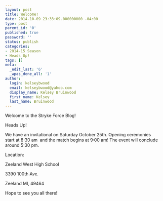 ```yaml
---
layout: post
title: Welcome!
date: 2014-10-09 23:33:09.000000000 -04:00
type: post
parent_id: '0'
published: true
password: ''
status: publish
categories:
- 2014-15 Season
- Heads Up!
tags: []
meta:
  _edit_last: '6'
  _wpas_done_all: '1'
author:
  login: kelseybwood
  email: kelseybwood@yahoo.com
  display_name: Kelsey Bruinwood
  first_name: Kelsey
  last_name: Bruinwood
---
```

<p>Welcome to the Stryke Force Blog!</p>
<p>Heads Up!</p>
<p>We have an invitational on Saturday October 25th. Opening ceremonies start at 8:30 am  and the match begins at 9:00 am! The event will conclude around 5:30 pm.</p>
<p>Location:</p>
<p>Zeeland West High School</p>
<p>3390 100th Ave.</p>
<p>Zeeland MI, 49464</p>
<p>Hope to see you all there!</p>
<p>&nbsp;</p>
